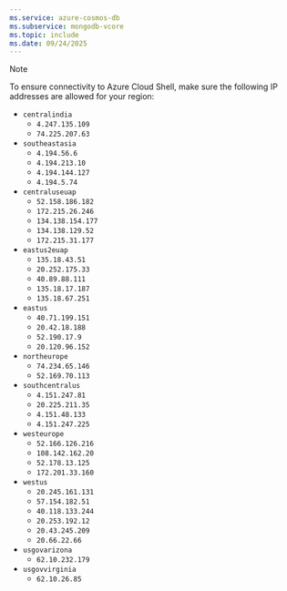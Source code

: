 ```yaml
---
ms.service: azure-cosmos-db
ms.subservice: mongodb-vcore
ms.topic: include
ms.date: 09/24/2025
---
```


> [!NOTE]
> To ensure connectivity to Azure Cloud Shell, make sure the following IP addresses are allowed for your region:
>
> - `centralindia`
>   - `4.247.135.109`
>   - `74.225.207.63`
> - `southeastasia`
>   - `4.194.56.6`
>   - `4.194.213.10`
>   - `4.194.144.127`
>   - `4.194.5.74`
> - `centraluseuap`
>   - `52.158.186.182`
>   - `172.215.26.246`
>   - `134.138.154.177`
>   - `134.138.129.52`
>   - `172.215.31.177`
> - `eastus2euap`
>   - `135.18.43.51`
>   - `20.252.175.33`
>   - `40.89.88.111`
>   - `135.18.17.187`
>   - `135.18.67.251`
> - `eastus`
>   - `40.71.199.151`
>   - `20.42.18.188`
>   - `52.190.17.9`
>   - `20.120.96.152`
> - `northeurope`
>   - `74.234.65.146`
>   - `52.169.70.113`
> - `southcentralus`
>   - `4.151.247.81`
>   - `20.225.211.35`
>   - `4.151.48.133`
>   - `4.151.247.225`
> - `westeurope`
>   - `52.166.126.216`
>   - `108.142.162.20`
>   - `52.178.13.125`
>   - `172.201.33.160`
> - `westus`
>   - `20.245.161.131`
>   - `57.154.182.51`
>   - `40.118.133.244`
>   - `20.253.192.12`
>   - `20.43.245.209`
>   - `20.66.22.66`
> - `usgovarizona`
>   - `62.10.232.179`
> - `usgovvirginia`
>   - `62.10.26.85`
>
